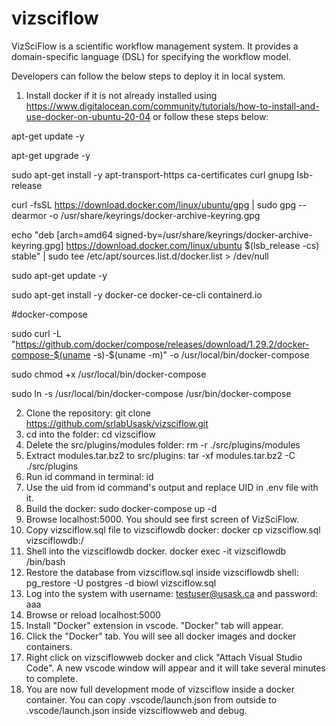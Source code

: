 # vizsciflow
VizSciFlow is a scientific workflow management system. It provides a domain-specific language (DSL) for specifying the workflow model.

Developers can follow the below steps to deploy it in local system.

1. Install docker if it is not already installed using https://www.digitalocean.com/community/tutorials/how-to-install-and-use-docker-on-ubuntu-20-04 or follow these steps below:

apt-get update -y

apt-get upgrade -y

sudo apt-get install -y apt-transport-https ca-certificates curl gnupg lsb-release

curl -fsSL https://download.docker.com/linux/ubuntu/gpg | sudo gpg --dearmor -o /usr/share/keyrings/docker-archive-keyring.gpg

echo "deb [arch=amd64 signed-by=/usr/share/keyrings/docker-archive-keyring.gpg] https://download.docker.com/linux/ubuntu $(lsb_release -cs) stable" | sudo tee /etc/apt/sources.list.d/docker.list > /dev/null

sudo apt-get update -y

sudo apt-get install -y docker-ce docker-ce-cli containerd.io

#docker-compose

sudo curl -L "https://github.com/docker/compose/releases/download/1.29.2/docker-compose-$(uname -s)-$(uname -m)" -o /usr/local/bin/docker-compose

sudo chmod +x /usr/local/bin/docker-compose

sudo ln -s /usr/local/bin/docker-compose /usr/bin/docker-compose

2. Clone the repository: git clone https://github.com/srlabUsask/vizsciflow.git
3. cd into the folder: cd vizsciflow
4. Delete the src/plugins/modules folder: rm -r ./src/plugins/modules
5. Extract modules.tar.bz2 to src/plugins: tar -xf modules.tar.bz2 -C ./src/plugins
6. Run id command in terminal: id
7. Use the uid from id command's output and replace UID in .env file with it.
8. Build the docker: sudo docker-compose up -d
5. Browse localhost:5000. You should see first screen of VizSciFlow.
6. Copy vizsciflow.sql file to vizsciflowdb docker: docker cp vizsciflow.sql vizsciflowdb:/
7. Shell into the vizsciflowdb docker. docker exec -it vizsciflowdb /bin/bash
8. Restore the database from vizsciflow.sql inside vizsciflowdb shell:  pg_restore -U postgres -d biowl vizsciflow.sql
9. Log into the system with username: testuser@usask.ca and password: aaa
10. Browse or reload localhost:5000
11. Install "Docker" extension in vscode. "Docker" tab will appear.
12. Click the "Docker" tab. You will see all docker images and docker containers.
13. Right click on vizsciflowweb docker and click "Attach Visual Studio Code". A new vscode window will appear and it will take several minutes to complete.
14. You are now full development mode of vizsciflow inside a docker container. You can copy .vscode/launch.json from outside to .vscode/launch.json inside vizsciflowweb and debug.

